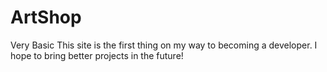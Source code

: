 # ArtShop
Very Basic
This site is the first thing on my way to becoming a developer. I hope to bring better projects in the future!
